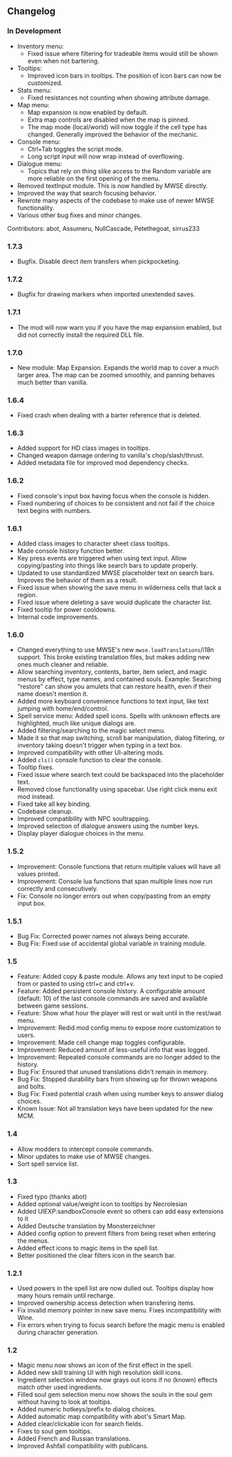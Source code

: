 ## Changelog

### In Development

- Inventory menu:
	- Fixed issue where filtering for tradeable items would still be shown even when not bartering.
- Tooltips:
	- Improved icon bars in tooltips. The position of icon bars can now be customized.
- Stats menu:
	- Fixed resistances not counting when showing attribute damage.
- Map menu:
	- Map expansion is now enabled by default.
	- Extra map controls are disabled when the map is pinned.
	- The map mode (local/world) will now toggle if the cell type has changed. Generally improved the behavior of the mechanic.
- Console menu:
	- Ctrl+Tab toggles the script mode.
	- Long script input will now wrap instead of overflowing.
- Dialogue menu:
	- Topics that rely on thing slike access to the Random variable are more reliable on the first opening of the menu.
- Removed textInput module. This is now handled by MWSE directly.
- Improved the way that search focusing behavior.
- Rewrote many aspects of the codebase to make use of newer MWSE functionality.
- Various other bug fixes and minor changes.

Contributors: abot, Assumeru, NullCascade, Petethegoat, sirrus233

### 1.7.3

- Bugfix. Disable direct item transfers when pickpocketing.

### 1.7.2

- Bugfix for drawing markers when imported unextended saves.

### 1.7.1

- The mod will now warn you if you have the map expansion enabled, but did not correctly install the required DLL file.

### 1.7.0

- New module: Map Expansion. Expands the world map to cover a much larger area. The map can be zoomed smoothly, and panning behaves much better than vanilla.

### 1.6.4

- Fixed crash when dealing with a barter reference that is deleted.

### 1.6.3

- Added support for HD class images in tooltips.
- Changed weapon damage ordering to vanilla's chop/slash/thrust.
- Added metadata file for improved mod dependency checks.

### 1.6.2

- Fixed console's input box having focus when the console is hidden.
- Fixed numbering of choices to be consistent and not fail if the choice text begins with numbers.

### 1.6.1

- Added class images to character sheet class tooltips.
- Made console history function better.
- Key press events are triggered when using text input. Allow copying/pasting into things like search bars to update properly.
- Updated to use standardized MWSE placeholder text on search bars. Improves the behavior of them as a result.
- Fixed issue when showing the save menu in wilderness cells that lack a region.
- Fixed issue where deleting a save would duplicate the character list.
- Fixed tooltip for power cooldowns.
- Internal code improvements.

### 1.6.0

- Changed everything to use MWSE's new `mwse.loadTranslations`/i18n support. This broke existing translation files, but makes adding new ones much cleaner and reliable.
- Allow searching inventory, contents, barter, item select, and magic menus by effect, type names, and contained souls. Example: Searching "restore" can show you amulets that can restore health, even if their name doesn't mention it.
- Added more keyboard convenience functions to text input, like text jumping with home/end/control.
- Spell service menu: Added spell icons. Spells with unknown effects are highlighted, much like unique dialogs are.
- Added filtering/searching to the magic select menu.
- Made it so that map switching, scroll bar manipulation, dialog filtering, or inventory taking doesn't trigger when typing in a text box.
- Improved compatibility with other UI-altering mods.
- Added `cls()` console function to clear the console.
- Tooltip fixes.
- Fixed issue where search text could be backspaced into the placeholder text.
- Removed close functionality using spacebar. Use right click menu exit mod instead.
- Fixed take all key binding.
- Codebase cleanup.
- Improved compatibility with NPC soultrapping.
- Improved selection of dialogue answers using the number keys.
- Display player dialogue choices in the menu.

### 1.5.2

- Improvement: Console functions that return multiple values will have all values printed.
- Improvement: Console lua functions that span multiple lines now run correctly and consecutively.
- Fix: Console no longer errors out when copy/pasting from an empty input box.

### 1.5.1

- Bug Fix: Corrected power names not always being accurate.
- Bug Fix: Fixed use of accidental global variable in training module.

### 1.5

- Feature: Added copy & paste module. Allows any text input to be copied from or pasted to using ctrl+c and ctrl+v.
- Feature: Added persistent console history. A configurable amount (default: 10) of the last console commands are saved and available between game sessions.
- Feature: Show what hour the player will rest or wait until in the rest/wait menu.
- Improvement: Redid mod config menu to expose more customization to users.
- Improvement: Made cell change map toggles configurable.
- Improvement: Reduced amount of less-useful info that was logged.
- Improvement: Repeated console commands are no longer added to the history.
- Bug Fix: Ensured that unused translations didn't remain in memory.
- Bug Fix: Stopped durability bars from showing up for thrown weapons and bolts.
- Bug Fix: Fixed potential crash when using number keys to answer dialog choices.
- Known Issue: Not all translation keys have been updated for the new MCM.

### 1.4

- Allow modders to intercept console commands.
- Minor updates to make use of MWSE changes.
- Sort spell service list.

### 1.3

- Fixed typo (thanks abot)
- Added optional value/weight icon to tooltips by Necrolesian
- Added UIEXP:sandboxConsole event so others can add easy extensions to it
- Added Deutsche translation by Monsterzeichner
- Added config option to prevent filters from being reset when entering the menus.
- Added effect icons to magic items in the spell list.
- Better positioned the clear filters icon in the search bar.

### 1.2.1

- Used powers in the spell list are now dulled out. Tooltips display how many hours remain until recharge.
- Improved ownership access detection when transfering items.
- Fix invalid memory pointer in new save menu. Fixes incompatibility with Wine.
- Fix errors when trying to focus search before the magic menu is enabled during character generation.

### 1.2

- Magic menu now shows an icon of the first effect in the spell.
- Added new skill training UI with high resolution skill icons.
- Ingredient selection window now grays out icons if no (known) effects match other used ingredients.
- Filled soul gem selection menu now shows the souls in the soul gem without having to look at tooltips.
- Added numeric hotkeys/prefix to dialog choices.
- Added automatic map compatibility with abot's Smart Map.
- Added clear/clickable icon for search fields.
- Fixes to soul gem tooltips.
- Added French and Russian translations.
- Improved Ashfall compatibility with publicans.


